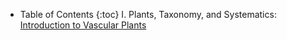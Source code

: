 * Table of Contents
{:toc}
I. Plants, Taxonomy, and Systematics: [Introduction to Vascular Plants](/intro-vascular-plants.md)

